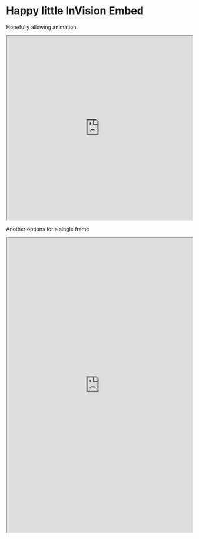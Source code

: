# Happy little InVision Embed 
Hopefully allowing animation

<iframe height="500" style="width: 100%;" scrolling="yes" title="feature-image" src="https://projects.invisionapp.com/prototype/final-mobile-menu-cjsys48wo00adsg01ve2vz8hy/play/5a2e5be2"></iframe>

Another options for a single frame
<iframe height="800" style="width: 100%;" scrolling="yes" title="feature-image" src="https://invis.io/NRRN3NRUK2Y#/238904838_Mobile"></iframe>
